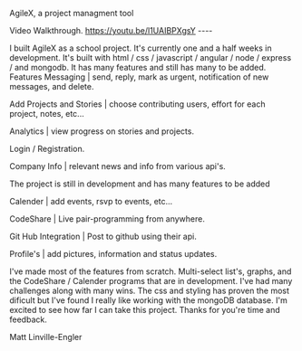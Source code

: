 AgileX, a project managment tool

Video Walkthrough.   https://youtu.be/l1UAIBPXgsY   ----

I built AgileX as a school project. It's currently one and a half weeks in development.
It's built with html / css / javascript / angular / node / express / and mongodb.
It has many features and still has many to be added.
Features
Messaging | send, reply, mark as urgent, notification of new messages, and delete.

Add Projects and Stories | choose contributing users, effort for each project, notes, etc...

Analytics | view progress on stories and projects.

Login / Registration.

Company Info | relevant news and info from various api's.

The project is still in development and has many features to be added

Calender | add events, rsvp to events, etc...

CodeShare | Live pair-programming from anywhere.

Git Hub Integration | Post to github using their api.

Profile's | add pictures, information and status updates.

I've made most of the features from scratch.
Multi-select list's, graphs, and the CodeShare / Calender programs that are in development.
I've had many challenges along with many wins. The css and styling has proven the most dificult but I've found I really like working with the mongoDB database.
I'm excited to see how far I can take this project.
Thanks for you're time and feedback.

Matt Linville-Engler